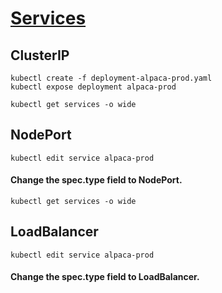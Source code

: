 # [Services](https://kubernetes.io/docs/concepts/services-networking/service/)

## ClusterIP
```
kubectl create -f deployment-alpaca-prod.yaml
kubectl expose deployment alpaca-prod
```
```
kubectl get services -o wide
```

## NodePort
```
kubectl edit service alpaca-prod
```

#### Change the spec.type field to NodePort.
```
kubectl get services -o wide
```


## LoadBalancer
```
kubectl edit service alpaca-prod
```
#### Change the spec.type field to LoadBalancer.



